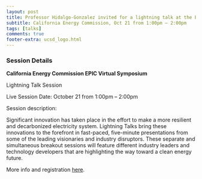 ```yaml
---
layout: post
title: Professor Hidalgo-Gonzalez invited for a lightning talk at the EPIC Symposium
subtitle: California Energy Commission, Oct 21 from 1:00pm – 2:00pm 
tags: [talks]
comments: true
footer-extra: ucsd_logo.html
---
```



### Session Details  

**California Energy Commission EPIC Virtual Symposium**

Lightning Talk Session  

Live Session Date: October 21 from 1:00pm – 2:00pm  


Session description:  

Significant innovation has taken place in the effort to make a more resilient and decarbonized electricity system. 
Lightning Talks bring these innovations to the forefront in fast-paced, five-minute presentations from some of 
the leading visionaries and industry disruptors. These separate and simultaneous breakout sessions will 
feature different industry leaders and technology developers that are highlighting the way toward a clean energy future. 

More info and registration [here](https://www.energy.ca.gov/event/webinar/2020-10/day-3-2020-electric-program-investment-charge-symposium).
